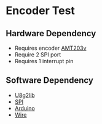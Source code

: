 # Encoder Test

## Hardware Dependency
- Requires encoder [AMT203v]()
- Require 2 SPI port
- Requires 1 interrupt pin
## Software Dependency
- [U8g2lib](https://github.com/olikraus/u8g2)
- [SPI](https://www.arduino.cc/en/Reference/SD)
- [Arduino](https://www.arduino.cc/en/Reference/ArduinoLowPower)
- [Wire](https://github.com/adafruit/Adafruit_NeoPixel)

